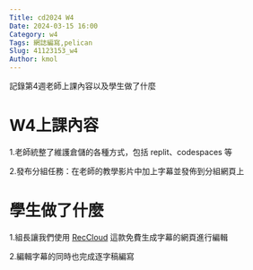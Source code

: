```yaml
---
Title: cd2024 W4
Date: 2024-03-15 16:00
Category: w4
Tags: 網誌編寫,pelican
Slug: 41123153_w4
Author: kmol
---
```


記錄第4週老師上課內容以及學生做了什麼

<!-- PELICAN_END_SUMMARY -->

# W4上課內容

1.老師統整了維護倉儲的各種方式，包括 replit、codespaces 等

2.發布分組任務：在老師的教學影片中加上字幕並發佈到分組網頁上

# 學生做了什麼

1.組長讓我們使用 [RecCloud] 這款免費生成字幕的網頁進行編輯

[RecCloud]:https://reccloud.com/tw/ai-subtitle

2.編輯字幕的同時也完成逐字稿編寫